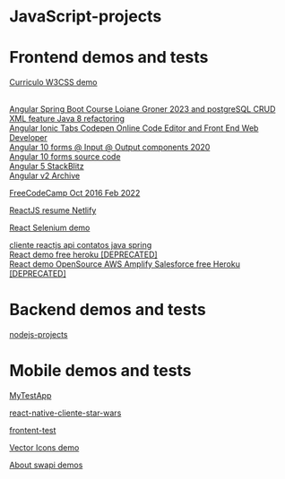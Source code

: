 # JavaScript-projects

<h1 href="">Frontend demos and tests</h1>
<a href="https://luismendes070.github.io/curriculo/">Curriculo W3CSS demo</a>
<p>
 <br>
  <a href="https://github.com/luismendes070/curso-angular">Angular Spring Boot Course Loiane Groner 2023 and postgreSQL CRUD XML feature Java 8 refactoring</a>
<br>
<a href="https://codepen.io/luismendes070/project/full/ZLPxmL/">Angular Ionic Tabs Codepen Online Code Editor and Front End Web Developer</a>
<br>
<a href="https://angular-y1uedg.stackblitz.io/">Angular 10 forms @ Input @ Output components 2020</a>
<br>
<a href="https://angular-y1uedg.stackblitz.io/">Angular 10 forms source code</a>
<br>
<a href="https://angular-a8artg.stackblitz.io/">Angular 5 StackBlitz</a>
<br>
  <a href="https://github.com/luismendes070/angular-2">Angular v2 Archive</a>
  <br>
</p>
<p>
<a href="https://www.freecodecamp.org/luismendes070">FreeCodeCamp Oct 2016 Feb 2022</a>
</p>
<a href="https://desenvolvedor-react.netlify.app/">ReactJS resume Netlify</a>

<a href="https://github.com/luismendes070/react-selenium-localhost">React Selenium demo</a>

<a href="https://github.com/luismendes070/cliente-reactjs"> cliente reactjs api contatos java spring</a>
<br>
<a href="https://shielded-garden-61283.herokuapp.com//">React demo free heroku [DEPRECATED] </a>
<br>
<a href="https://github.com/luismendes070/amplifyapp">React demo OpenSource AWS Amplify Salesforce free Heroku [DEPRECATED]</a>

<h1 href="">Backend demos and tests</h1>

<a href="https://github.com/luismendes070/nodejs-projects">nodejs-projects</a>


<h1 href="">
  Mobile demos and tests
</h1>

<a href="https://github.com/luismendes070/MyTestApp">MyTestApp</a>

<a href="https://github.com/luismendes070/react-native-client-star-wars">react-native-cliente-star-wars</a>

<a href="https://github.com/luismendes070/frontend-test">frontent-test</a>

<a href="https://github.com/luismendes070/HelloWorldVectorIcons">Vector Icons demo</a>

<a href="https://swapi.dev/about">About swapi demos
</a>
